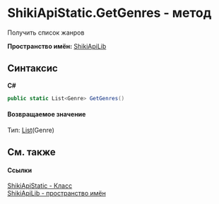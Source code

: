 # ShikiApiStatic.GetGenres - метод


Получить список жанров

**Пространство имён:**&nbsp;<a target="_blank" href="N_ShikiApiLib.md">ShikiApiLib</a>

## Синтаксис

**C#**<br />
``` C#
public static List<Genre> GetGenres()
```


#### Возвращаемое значение
Тип:&nbsp;<a target="_blank" href="http://msdn2.microsoft.com/ru-ru/library/6sh2ey19" target="_top">List</a>(Genre)

## См. также


#### Ссылки
<a target="_blank" href="T_ShikiApiLib_ShikiApiStatic.md">ShikiApiStatic - Класс</a>
<br />
<a target="_blank" href="N_ShikiApiLib.md">ShikiApiLib - пространство имён</a>
<br />